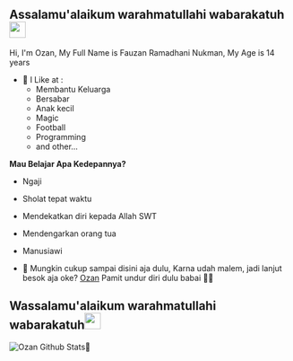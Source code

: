 ## Assalamu'alaikum warahmatullahi wabarakatuh<img src="https://github.com/TheDudeThatCode/TheDudeThatCode/blob/master/Assets/Hi.gif" width="29px">
Hi, I'm Ozan, My Full Name is Fauzan Ramadhani Nukman, My Age is 14 years
<br>

- 🌱 I Like at :
  - Membantu Keluarga
  - Bersabar
  - Anak kecil
  - Magic
  - Football
  - Programming
  - and other...

**Mau Belajar Apa Kedepannya?**
- Ngaji
- Sholat tepat waktu
- Mendekatkan diri kepada Allah SWT
- Mendengarkan orang tua
- Manusiawi


- 🌷 Mungkin cukup sampai disini aja dulu, Karna udah malem, jadi lanjut besok aja oke? [Ozan](https://github.com/Pojan16) Pamit undur diri dulu babai 👋😃

## Wassalamu'alaikum warahmatullahi wabarakatuh<img src="https://github.com/TheDudeThatCode/TheDudeThatCode/blob/master/Assets/Hi.gif" width="29px">

![Ozan Github Stats🚀](https://github-readme-stats.vercel.app/api?username=Pojan16&show_icons=true&theme=tokyonight)
